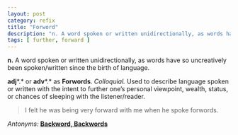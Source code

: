 ```yaml
---
layout: post
category: refix
title: "Forword"
description: "n. A word spoken or written unidirectionally, as words have so uncreatively been spoken/written since the birth of language. adj. or adv. as Forwords.  Colloquial. Used to describe language spoken or written with the intent to further one&#8217;s personal viewpoint, wealth..."
tags: [ further, forward ]
---
```


**n.** A word spoken or written unidirectionally, as words have so uncreatively been spoken/written since the birth of language.

**adj***.* or **adv***.* as **Forwords**.  *Colloquial.* Used to describe language spoken or written with the intent to further one’s personal viewpoint, wealth, status, or chances of sleeping with the listener/reader.

> I felt he was being very forward with me when he spoke forwords.

*Antonyms:* [**Backword, Backwords**][]

  [**Backword, Backwords**]: /backwords